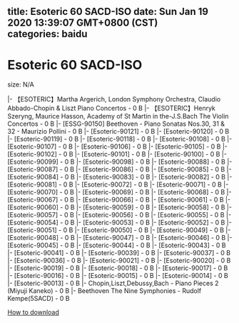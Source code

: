 
title: Esoteric 60 SACD-ISO
date: Sun Jan 19 2020 13:39:07 GMT+0800 (CST)    
categories: baidu
---

# Esoteric 60 SACD-ISO
size: N/A
 
 
|- 【ESOTERIC】Martha Argerich, London Symphony Orchestra, Claudio Abbado-Chopin & Liszt Piano Concertos - 0 B
|- 【ESOTERIC】Henryk Szeryng, Maurice Hasson, Academy of St Martin in the-J.S.Bach The Violin Concertos - 0 B
|- [ESSG-90150] Beethoven - Piano Sonatas Nos.30, 31 & 32 -  Maurizio Pollini - 0 B
|- [Esoteric-90121] - 0 B
|- [Esoteric-90120] - 0 B
|- [Esoteric-90119] - 0 B
|- [Esoteric-90118] - 0 B
|- [Esoteric-90108] - 0 B
|- [Esoteric-90107] - 0 B
|- [Esoteric-90106] - 0 B
|- [Esoteric-90105] - 0 B
|- [Esoteric-90102] - 0 B
|- [Esoteric-90101] - 0 B
|- [Esoteric-90100] - 0 B
|- [Esoteric-90099] - 0 B
|- [Esoteric-90098] - 0 B
|- [Esoteric-90088] - 0 B
|- [Esoteric-90087] - 0 B
|- [Esoteric-90086] - 0 B
|- [Esoteric-90085] - 0 B
|- [Esoteric-90084] - 0 B
|- [Esoteric-90083] - 0 B
|- [Esoteric-90082] - 0 B
|- [Esoteric-90081] - 0 B
|- [Esoteric-90072] - 0 B
|- [Esoteric-90071] - 0 B
|- [Esoteric-90070] - 0 B
|- [Esoteric-90069] - 0 B
|- [Esoteric-90068] - 0 B
|- [Esoteric-90067] - 0 B
|- [Esoteric-90066] - 0 B
|- [Esoteric-90061] - 0 B
|- [Esoteric-90060] - 0 B
|- [Esoteric-90059] - 0 B
|- [Esoteric-90058] - 0 B
|- [Esoteric-90057] - 0 B
|- [Esoteric-90056] - 0 B
|- [Esoteric-90055] - 0 B
|- [Esoteric-90054] - 0 B
|- [Esoteric-90053] - 0 B
|- [Esoteric-90052] - 0 B
|- [Esoteric-90051] - 0 B
|- [Esoteric-90050] - 0 B
|- [Esoteric-90049] - 0 B
|- [Esoteric-90048] - 0 B
|- [Esoteric-90047] - 0 B
|- [Esoteric-90046] - 0 B
|- [Esoteric-90045] - 0 B
|- [Esoteric-90044] - 0 B
|- [Esoteric-90043] - 0 B
|- [Esoteric-90041] - 0 B
|- [Esoteric-90039] - 0 B
|- [Esoteric-90037] - 0 B
|- [Esoteric-90036] - 0 B
|- [Esoteric-90021] - 0 B
|- [Esoteric-90020] - 0 B
|- [Esoteric-90019] - 0 B
|- [Esoteric-90018] - 0 B
|- [Esoteric-90017] - 0 B
|- [Esoteric-90016] - 0 B
|- [Esoteric-90015] - 0 B
|- [Esoteric-90014] - 0 B
|- [Esoteric-90013] - 0 B
|- Chopin,Liszt,Debussy,Bach - Piano Pieces 2 (Miyuji Kaneko) - 0 B
|- Beethoven The Nine Symphonies - Rudolf Kempe(5SACD) - 0 B

[How to download](https://bpcam.bemobtrk.com/go/2ceec3aa-1ca2-46d6-b9ff-aaa5c184517c?jno=5337)